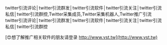 twitter引流评论│twitter引流群发│twitter引流软件│twitter引流关注│twitter引流私信│twitter引流群控,Twitter采集成员,Twitter采集机器人,Twitter推广引流
twitter引流评论│twitter引流群发│twitter引流软件│twitter引流关注│twitter引流私信│twitter引流群控

[😍想了解推广相关软件的朋友请登录 http://www.vst.tw](http://www.vst.tw)



